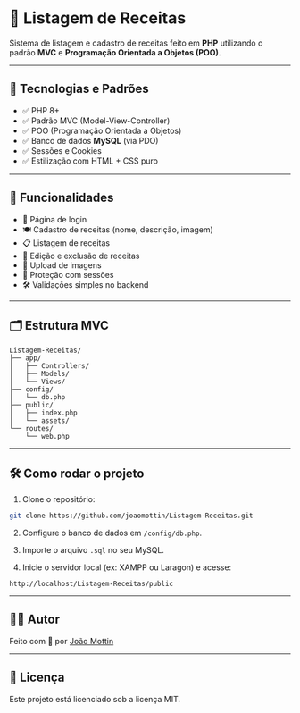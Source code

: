 # 🍝 Listagem de Receitas

Sistema de listagem e cadastro de receitas feito em **PHP** utilizando o padrão **MVC** e **Programação Orientada a Objetos (POO)**.

---

## 🧠 Tecnologias e Padrões

- ✅ PHP 8+
- ✅ Padrão MVC (Model-View-Controller)
- ✅ POO (Programação Orientada a Objetos)
- ✅ Banco de dados **MySQL** (via PDO)
- ✅ Sessões e Cookies
- ✅ Estilização com HTML + CSS puro

---

## 🧩 Funcionalidades

- 👤 Página de login
- 🍽️ Cadastro de receitas (nome, descrição, imagem)
- 📋 Listagem de receitas
- 📝 Edição e exclusão de receitas
- 📁 Upload de imagens
- 🔐 Proteção com sessões
- 🛠️ Validações simples no backend

---

## 🗂️ Estrutura MVC

```
Listagem-Receitas/
├── app/
│   ├── Controllers/
│   ├── Models/
│   └── Views/
├── config/
│   └── db.php
├── public/
│   ├── index.php
│   └── assets/
└── routes/
    └── web.php
```

---

## 🛠️ Como rodar o projeto

1. Clone o repositório:
```bash
git clone https://github.com/joaomottin/Listagem-Receitas.git
```

2. Configure o banco de dados em `/config/db.php`.

3. Importe o arquivo `.sql` no seu MySQL.

4. Inicie o servidor local (ex: XAMPP ou Laragon) e acesse:
```
http://localhost/Listagem-Receitas/public
```

---

## 🙋‍♂️ Autor

Feito com 💪 por [João Mottin](https://github.com/joaomottin)

---

## 📄 Licença

Este projeto está licenciado sob a licença MIT.

